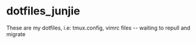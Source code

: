 # dotfiles_junjie
These are my dotfiles, i.e: tmux.config, vimrc files -- waiting to repull and migrate 
